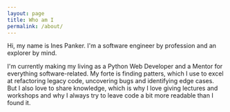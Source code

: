 ```yaml
---
layout: page
title: Who am I
permalink: /about/
---
```


Hi, my name is Ines Panker. I'm a software engineer by profession and an explorer by mind. 

I'm currently making my living as a Python Web Developer and a Mentor for everything software-related. My forte is finding patters, which I use to excel at refactoring legacy code, uncovering bugs and identifying edge cases. But I also love to share knowledge, which is why I love giving lectures and workshops and why I always try to leave code a bit more readable than I found it.


